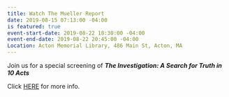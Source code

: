 ```yaml
---
title: Watch The Mueller Report
date: 2019-08-15 07:13:00 -04:00
is featured: true
event-start-date: 2019-08-22 18:30:00 -04:00
event-end-date: 2019-08-22 20:45:00 -04:00
Location: Acton Memorial Library, 486 Main St, Acton, MA
---
```


Join us for a special screening of ***The Investigation: A Search for Truth in 10 Acts***

Click [HERE](https://docs.google.com/document/d/1tsCfTjKUyiTfm8ZGRwAuA0RGg-bTSsKAa1Oyhobv94Y/) for more info.